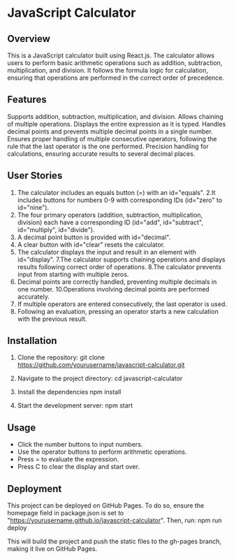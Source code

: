 # JavaScript Calculator

## Overview
This is a JavaScript calculator built using React.js. The calculator allows users to perform basic arithmetic operations such as addition, subtraction, multiplication, and division. It follows the formula logic for calculation, ensuring that operations are performed in the correct order of precedence.

## Features
Supports addition, subtraction, multiplication, and division.
Allows chaining of multiple operations.
Displays the entire expression as it is typed.
Handles decimal points and prevents multiple decimal points in a single number.
Ensures proper handling of multiple consecutive operators, following the rule that the last operator is the one performed.
Precision handling for calculations, ensuring accurate results to several decimal places.

## User Stories
1. The calculator includes an equals button (=) with an id="equals".
2.It includes buttons for numbers 0-9 with corresponding IDs (id="zero" to id="nine").
3. The four primary operators (addition, subtraction, multiplication, division) each have a corresponding ID (id="add", id="subtract", id="multiply", id="divide").
4. A decimal point button is provided with id="decimal".
5. A clear button with id="clear" resets the calculator.
6. The calculator displays the input and result in an element with id="display".
7.The calculator supports chaining operations and displays results following correct order of operations.
8.The calculator prevents input from starting with multiple zeros.
9. Decimal points are correctly handled, preventing multiple decimals in one number.
10.Operations involving decimal points are performed accurately.
11. If multiple operators are entered consecutively, the last operator is used.
12. Following an evaluation, pressing an operator starts a new calculation with the previous result.

## Installation
1. Clone the repository:
 git clone https://github.com/yourusername/javascript-calculator.git

2. Navigate to the project directory:
 cd javascript-calculator

3. Install the dependencies
 npm install

4. Start the development server:
 npm start

## Usage
- Click the number buttons to input numbers.
- Use the operator buttons to perform arithmetic operations.
- Press = to evaluate the expression.
- Press C to clear the display and start over.

## Deployment
This project can be deployed on GitHub Pages. To do so, ensure the homepage field in package.json is set to "https://yourusername.github.io/javascript-calculator". Then, run:
 npm run deploy

This will build the project and push the static files to the gh-pages branch, making it live on GitHub Pages.